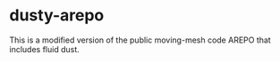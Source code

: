 # dusty-arepo
This is a modified version of the public moving-mesh code AREPO that includes fluid dust.
